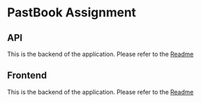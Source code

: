 # PastBook Assignment

## API

This is the backend of the application. Please refer to the [Readme](api/README.md)

## Frontend

This is the backend of the application. Please refer to the [Readme](view/README.md)
